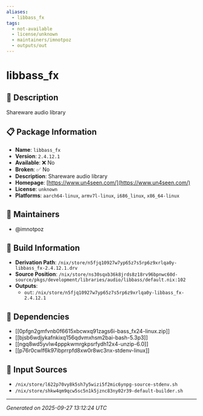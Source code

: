 ```yaml
---
aliases:
  - libbass_fx
tags:
  - not-available
  - license/unknown
  - maintainers/imnotpoz
  - outputs/out
---
```


# libbass_fx

## 📝 Description

Shareware audio library

## 📋 Package Information

- **Name**: `libbass_fx`
- **Version**: `2.4.12.1`
- **Available**: ❌ No
- **Broken**: ✅ No
- **Description**: Shareware audio library
- **Homepage**: [https://www.un4seen.com/](https://www.un4seen.com/)
- **License**: `unknown`
- **Platforms**: `aarch64-linux`, `armv7l-linux`, `i686_linux`, `x86_64-linux`
## 👥 Maintainers

- @imnotpoz


## 🔧 Build Information

- **Derivation Path**: `/nix/store/n5fjq10927w7yp65z7s5rp6z9xrlqa0y-libbass_fx-2.4.12.1.drv`
- **Source Position**: `/nix/store/ns30sqxb36k8jrds8z18rv96bpnwc60d-source/pkgs/development/libraries/audio/libbass/default.nix:102`
- **Outputs**:
  - `out`:  `/nix/store/n5fjq10927w7yp65z7s5rp6z9xrlqa0y-libbass_fx-2.4.12.1`

## 🔗 Dependencies

- [[0pfgn2gmfvnb0f6615xbcwxq91zags6i-bass_fx24-linux.zip]]
- [[bjsb6wdjykafnkixq156qdvmxhsm2bai-bash-5.3p3]]
- [[ngq8wd5yvlw4pppkwmrgkpsrfydh12x4-unzip-6.0]]
- [[p76r0cwlf6k97ibprrpfd8xw0r8wc3nx-stdenv-linux]]

## 📁 Input Sources

- `/nix/store/l622p70vy8k5sh7y5wizi5f2mic6ynpg-source-stdenv.sh`
- `/nix/store/shkw4qm9qcw5sc5n1k5jznc83ny02r39-default-builder.sh`

---
*Generated on 2025-09-27 13:12:24 UTC*
